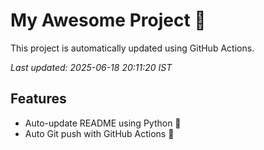 # My Awesome Project 🚀

This project is automatically updated using GitHub Actions.

_Last updated: 2025-06-18 20:11:20 IST_

## Features
- Auto-update README using Python 🐍
- Auto Git push with GitHub Actions 🤖
